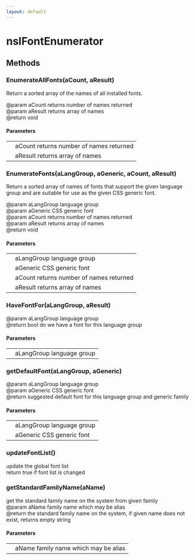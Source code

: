 ```yaml
---
layout: default
---
```


# nsIFontEnumerator #

## Methods ##

### EnumerateAllFonts(aCount, aResult) ###
  
Return a sorted array of the names of all installed fonts.  
  
@param  aCount     returns number of names returned  
@param  aResult    returns array of names  
@return void  
  

#### Parameters ####

<table>

<tr>
<td></td>
<td>aCount     returns number of names returned  
</td>
</tr>

<tr>
<td></td>
<td>aResult    returns array of names  
</td>
</tr>

</table>

### EnumerateFonts(aLangGroup, aGeneric, aCount, aResult) ###
  
Return a sorted array of names of fonts that support the given language  
group and are suitable for use as the given CSS generic font.  
  
@param  aLangGroup language group  
@param  aGeneric   CSS generic font  
@param  aCount     returns number of names returned  
@param  aResult    returns array of names  
@return void  
  

#### Parameters ####

<table>

<tr>
<td></td>
<td>aLangGroup language group  
</td>
</tr>

<tr>
<td></td>
<td>aGeneric   CSS generic font  
</td>
</tr>

<tr>
<td></td>
<td>aCount     returns number of names returned  
</td>
</tr>

<tr>
<td></td>
<td>aResult    returns array of names  
</td>
</tr>

</table>

### HaveFontFor(aLangGroup, aResult) ###
  
@param  aLangGroup language group  
@return bool do we have a font for this language group  
  

#### Parameters ####

<table>

<tr>
<td></td>
<td>aLangGroup language group  
</td>
</tr>

</table>

### getDefaultFont(aLangGroup, aGeneric) ###
  
@param  aLangGroup language group  
@param  aGeneric CSS generic font  
@return suggested default font for this language group and generic family  
  

#### Parameters ####

<table>

<tr>
<td></td>
<td>aLangGroup language group  
</td>
</tr>

<tr>
<td></td>
<td>aGeneric CSS generic font  
</td>
</tr>

</table>

### updateFontList() ###
  
update the global font list  
return true if font list is changed  
  

### getStandardFamilyName(aName) ###
  
get the standard family name on the system from given family  
@param  aName family name which may be alias  
@return the standard family name on the system, if given name does not  
        exist, returns empty string  
  

#### Parameters ####

<table>

<tr>
<td></td>
<td>aName family name which may be alias  
</td>
</tr>

</table>
